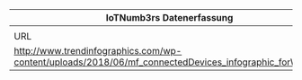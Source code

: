 |IoTNumb3rs Datenerfassung|||||||||||
| ---- | ---- | ---- | ---- | ---- | ---- | ---- | ---- | ---- | ---- | ---- |
||||||||||||
|URL|home_url|filename|device_class|device_count|market_class|market_volume|prognosis_year|publication_year|authorship_class|Dropbox folder|
|http://www.trendinfographics.com/wp-content/uploads/2018/06/mf_connectedDevices_infographic_forWeb.jpg|http://www.trendinfographics.com/many-device-will-connected-internet-future/|file3_mf_connectedDevices_infographic_forWeb.jpg||||||||JinlinHolic/20181213-1800|
